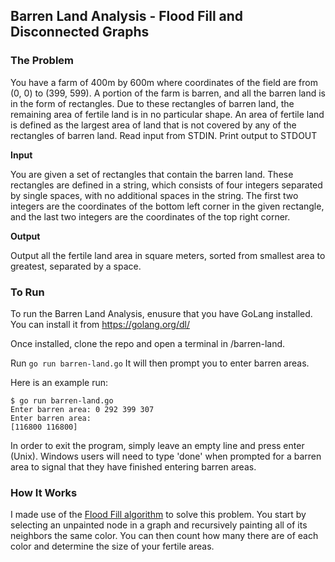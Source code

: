 ## Barren Land Analysis - Flood Fill and Disconnected Graphs

### The Problem

You have a farm of 400m by 600m where coordinates of the field are from (0, 0) to (399, 599). A portion of the farm is barren, and all the barren land is in the form of rectangles. Due to these rectangles of barren land, the remaining area of fertile land is in no particular shape. An area of fertile land is defined as the largest area of land that is not covered by any of the rectangles of barren land. 
Read input from STDIN. Print output to STDOUT 

**Input**

You are given a set of rectangles that contain the barren land. These rectangles are defined in a string, which consists of four integers separated by single spaces, with no additional spaces in the string. The first two integers are the coordinates of the bottom left corner in the given rectangle, and the last two integers are the coordinates of the top right corner. 

**Output**

Output all the fertile land area in square meters, sorted from smallest area to greatest, separated by a space. 


### To Run
To run the Barren Land Analysis, enusure that you have GoLang installed. You can install it from https://golang.org/dl/

Once installed, clone the repo and open a terminal in /barren-land.

Run ```go run barren-land.go```
It will then prompt you to enter barren areas.

Here is an example run:
```
$ go run barren-land.go
Enter barren area: 0 292 399 307
Enter barren area:
[116800 116800]
```

In order to exit the program, simply leave an empty line and press enter (Unix).
Windows users will need to type 'done' when prompted for a barren area to signal that they have finished entering barren areas.

### How It Works
I made use of the [Flood Fill algorithm](https://en.wikipedia.org/wiki/Flood_fill) to solve this problem.
You start by selecting an unpainted node in a graph and recursively painting all of its neighbors the same color.
You can then count how many there are of each color and determine the size of your fertile areas.
